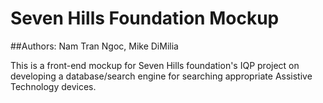 # Seven Hills Foundation Mockup

##Authors: Nam Tran Ngoc, Mike DiMilia

This is a front-end mockup for Seven Hills foundation's IQP project on developing a database/search engine for searching appropriate Assistive Technology devices. 